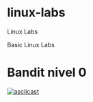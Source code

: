 # linux-labs
Linux Labs

Basic Linux Labs


# Bandit nivel 0

[![asciicast](https://asciinema.org/a/lJPigrCjvyhiH7GgS16dncUtG.svg)](https://asciinema.org/a/lJPigrCjvyhiH7GgS16dncUtG)

